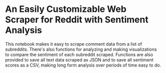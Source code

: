 <h1> An Easily Customizable Web Scraper for Reddit with Sentiment Analysis </h1>
<p> This notebook makes it easy to scrape comment data from a list of subreddits. There's also functions for analyzing and making visualizations to compare
  the sentiment of each subreddit scraped. Functions are also provided to save all text data scraped as JSON and to save all sentiment scores as a CSV, making
long form analysis over periods of time easy to do.</p>
